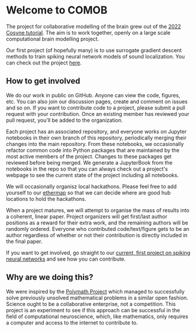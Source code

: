 # Welcome to COMOB

The project for collaborative modelling of the brain grew out of the [2022 Cosyne tutorial](https://neural-reckoning.github.io/cosyne-tutorial-2022/). The aim is to work together, openly on a large scale computational brain modelling project.

Our first project (of hopefully many) is to use surrogate gradient descent methods to train spiking neural network models of sound localization. You can check out the project [here](https://github.com/comob-project/snn-sound-localization).

## How to get involved

We do our work in public on GitHub. Anyone can view the code, figures, etc. You can also join our discussion pages, create and comment on issues and so on. If you want to contribute code to a project, please submit a pull request with your contribution. Once an existing member has reviewed your pull request, you'll be added to the organization.

Each project has an associated repository, and everyone works on Jupyter notebooks in their own branch of this repository, periodically merging their changes into the main repository. From these notebooks, we occasionally refactor common code into Python packages that are maintained by the most active members of the project. Changes to these packages get reviewed before being merged. We generate a JupyterBook from the notebooks in the repo so that you can always check out a project's webpage to see the current state of the project including all notebooks.

We will occasionally organisz local hackathons. Please feel free to add yourself to our [ethermap](https://getethermap.org/m/comob) so that we can decide where are good hub locations to hold the hackathons.

When a project matures, we will attempt to organise the mass of results into a coherent, linear paper. Project organizers will get first/last author positions as a reward for their extra work, and the remaining authors will be randomly ordered. Everyone who contributed code/text/figure gets to be an author regardless of whether or not their contribution is directly included in the final paper.

If you want to get involved, go straight to our [current, first project on spiking neural networks](https://github.com/comob-project/snn-sound-localization) and see how you can contribute.

## Why are we doing this?

We were inspired by the [Polymath Project](https://en.wikipedia.org/wiki/Polymath_Project) which managed to successfully solve previously unsolved mathematical problems in a similar open fashion. Science ought to be a collaborative enterprise, not a competition. This project is an experiment to see if this approach can be successful in the field of computational neuroscience, which, like mathematics, only requires a computer and access to the internet to contribute to.
